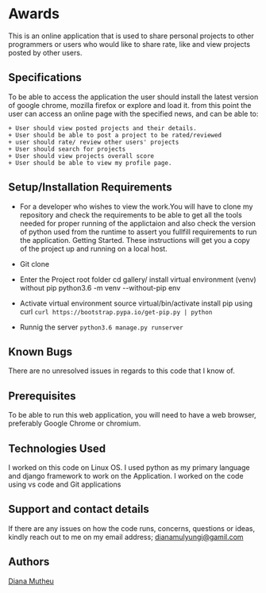 # Awards

This is an online application that is used to share personal projects to other programmers or users who would like to share rate, like and view projects posted by other users.

## Specifications
To be able to access the application the user should install the latest version of google chrome, mozilla firefox or explore and load it.
from this point the user can access an online page with the specified news, and can be able to:
```
+ User should view posted projects and their details.
+ User should be able to post a project to be rated/reviewed
+ user should rate/ review other users' projects
+ User should search for projects 
+ User should view projects overall score
+ User should be able to view my profile page.

```
## Setup/Installation Requirements
* For a developer who wishes to view the work.You will have to clone my repository and check the requirements to be able to get all the tools needed for proper running of the applictaion and also check the version of python used from the runtime to assert you fullfill requirements to run the application.
Getting Started.
These instructions will get you a copy of the project up and running on a local host.

+ Git clone 
+ Enter the Project root folder cd gallery/ install virtual environment (venv) without pip python3.6 -m venv --without-pip env 
+ Activate virtual environment source virtual/bin/activate install pip using curl
```curl https://bootstrap.pypa.io/get-pip.py | python```

+ Runnig the server ```python3.6 manage.py runserver```

## Known Bugs
There are no unresolved issues in regards to this code that I know of.

## Prerequisites
To be able to run this web application, you will need to have a web browser, preferably Google Chrome or chromium.

## Technologies Used
I worked on this code on Linux OS. I used python as my primary language and django framework to work on the Application. I worked on  the code using vs code and Git applications

## Support and contact details
If there are any issues on how the code runs, concerns, questions or ideas, kindly reach out to me on my email address; 
dianamulyungi@gamil.com

## Authors

[Diana Mutheu](https://github.com/mutheud/awards)


